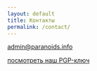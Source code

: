 ```yaml
---
layout: default
title: Контакты
permalink: /contact/
---
```


admin@paranoids.info

[посмотреть наш PGP-ключ](/pgp)
